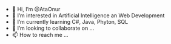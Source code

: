 - 👋 Hi, I’m @AtaOnur
- 👀 I’m interested in Artificial Intelligence an Web Development
- 🌱 I’m currently learning C#, Java, Phyton, SQL
- 💞️ I’m looking to collaborate on ...
- 📫 How to reach me ...

<!---
AtaOnur/AtaOnur is a ✨ special ✨ repository because its `README.md` (this file) appears on your GitHub profile.
You can click the Preview link to take a look at your changes.
--->
